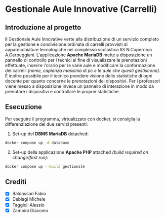 # Gestionale Aule Innovative (Carrelli)
## Introduzione al progetto
Il Gestionale Aule Innovative verte alla distribuzione di un servizio completo per la gestione e condivisione ordinata di carrelli provvisti di apparecchiature tecnologiche nel complesso scolastico IIS N.Copernico A.Carpeggiani.
L'applicazione **Apache MariaDB** mette a disposizione un pannello di controllo per i tecnici al fine di visualizzare le prenotazioni effettuate, inserire l'orario per le varie aule e modificare la conformazione dei carrelli *(nome, capienza massima di pc e le aule che questi gestiscono)*. È inoltre possibile per il tecnico prendere visione delle statistiche di ogni docente per quanto concerne le prenotazioni dei dispositivi. Per i professori viene messo a disposizione invece un pannello di interazione in modo da prenotare i dispositivi e controllare le proprie statistiche.
## Esecuzione
Per eseguire il programma, virtualizzato con docker, si consiglia la differenziazione dei due servizi presenti:
1. Set-up del **DBMS MariaDB** detached:
```bash
docker compose up -d database
```
2. Set-up della applicazione **Apache PHP** attached *(build required on change/first run)*:
```bash
docker compose up --build gestionale
```
## Crediti
- [x] Baldassari   Fabio
- [x] Debiagi Michele
- [x] Faggioli Alessio
- [x] Zampini Giacomo
